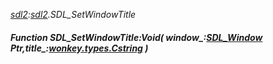 _[sdl2](../../modules/sdl2/sdl2-module.md):[sdl2](../../modules/sdl2/sdl2-module.md).SDL\_SetWindowTitle_
##### Function SDL\_SetWindowTitle:Void( window_:[SDL_Window](../../modules/sdl2/sdl2-sdl_window.md) Ptr,title_:[wonkey.types.Cstring](../../modules/wonkey/wonkey-types-cstring.md) )
